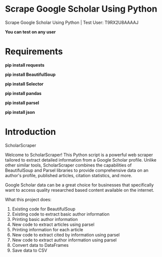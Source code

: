 # Scrape Google Scholar Using Python
Scrape Google Scholar Using Python | Test User: T9RX2U8AAAAJ


**You can test on any user**

# Requirements
 **pip install requests** 

 **pip install BeautifulSoup** 

 **pip install Selector** 

 **pip install pandas** 

 **pip install parsel** 

 **pip install json** 


# Introduction 
ScholarScraper

Welcome to ScholarScraper! This Python script is a powerful web scraper tailored to extract detailed information from a Google Scholar profile. Unlike other similar tools, ScholarScraper combines the capabilities of BeautifulSoup and Parsel libraries to provide comprehensive data on an author's profile, published articles, citation statistics, and more.

Google Scholar data can be a great choice for businesses that specifically want to access quality researched based content available on the internet. 

What this project does:

1) Existing code for BeautifulSoup
2) Existing code to extract basic author information
3) Printing basic author information
4) New code to extract articles using parsel
5) Printing information for each article
6) New code to extract cited by information using parsel
7) New code to extract author information using parsel
8) Convert data to DataFrames
9) Save data to CSV

